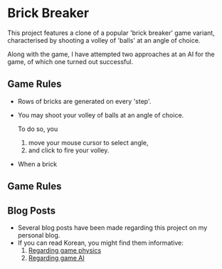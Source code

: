 # Brick Breaker
This project features a clone of a popular 'brick breaker' game variant, 
characterised by shooting a volley of 'balls' at an angle of choice.

Along with the game, I have attempted two approaches at an AI for the game, of which one turned out successful.

## Game Rules
- Rows of bricks are generated on every 'step'.
- You may shoot your volley of balls at an angle of choice.
 
    To do so, you
    1. move your mouse cursor to select angle,
    2. and click to fire your volley.
- When a brick 

## Game Rules


## Blog Posts
- Several blog posts have been made regarding this project on my personal blog.
- If you can read Korean, you might find them informative:
    1. [Regarding game physics](https://syphon.tistory.com/123)
    2. [Regarding game AI](https://syphon.tistory.com/70)

